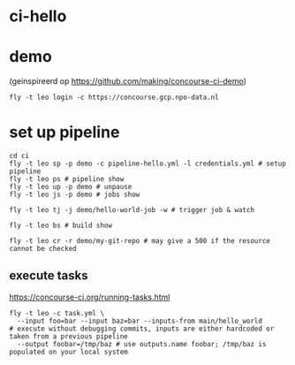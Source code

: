 # ci-hello

# demo

(geinspireerd op https://github.com/making/concourse-ci-demo)

```
fly -t leo login -c https://concourse.gcp.npo-data.nl

```
# set up pipeline
```
cd ci
fly -t leo sp -p demo -c pipeline-hello.yml -l credentials.yml # setup pipeline
fly -t leo ps # pipeline show
fly -t leo up -p demo # unpause
fly -t leo js -p demo # jobs show

fly -t leo tj -j demo/hello-world-job -w # trigger job & watch

fly -t leo bs # build show

fly -t leo cr -r demo/my-git-repo # may give a 500 if the resource cannot be checked
```
## execute tasks
https://concourse-ci.org/running-tasks.html

```
fly -t leo -c task.yml \
  --input foo=bar --input baz=bar --inputs-from main/hello_world
# execute without debugging commits, inputs are either hardcoded or taken from a previous pipeline
  --output foobar=/tmp/baz # use outputs.name foobar; /tmp/baz is populated on your local system
```
